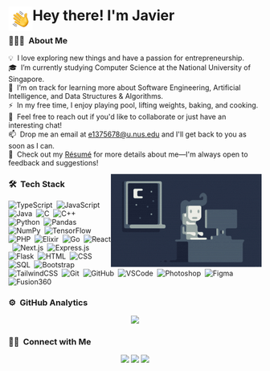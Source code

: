 <!-- ![Javier Enrique Wong Banner](https://raw.githubusercontent.com/Jav65/Jav65/master/assets/banner.jpg) -->

<h1>Hey there! I'm Javier<img alt="Night Coding" src="./assets/Hand%20Wave.gif" width='48' align="left"/></h1>

### 👨🏻‍💻 &nbsp;About Me

💡 &nbsp;I love exploring new things and have a passion for entrepreneurship.\
🎓 &nbsp;I’m currently studying Computer Science at the National University of Singapore.\
🌱 &nbsp;I’m on track for learning more about Software Engineering, Artificial Intelligence, and Data Structures & Algorithms.\
⚡ &nbsp;In my free time, I enjoy playing pool, lifting weights, baking, and cooking.\
💬 &nbsp;Feel free to reach out if you'd like to collaborate or just have an interesting chat!\
📫 &nbsp;Drop me an email at e1375678@u.nus.edu and I'll get back to you as soon as I can.\
📄 &nbsp;Check out my [Résumé](https://drive.google.com/file/d/1USfnvu0RMBaoi_Ro9ZakAYezlG1Xruuc/) for more details about me—I'm always open to feedback and suggestions!

<img alt="Night Coding" src="https://raw.githubusercontent.com/Jav65/Jav65/master/assets/Night-Coding.gif" align="right"/>

### 🛠 &nbsp;Tech Stack

![TypeScript](https://img.shields.io/badge/-TypeScript-05122A?style=flat&logo=typescript)&nbsp;
![JavaScript](https://img.shields.io/badge/-JavaScript-05122A?style=flat&logo=javascript)&nbsp;
![Java](https://img.shields.io/badge/-Java-05122A?style=flat&logo=Java&logoColor=FFA518)&nbsp;
![C](https://img.shields.io/badge/-C-05122A?style=flat&logo=C&logoColor=A8B9CC)&nbsp;
![C++](https://img.shields.io/badge/-C++-05122A?style=flat&logo=C%2B%2B&logoColor=00599C)&nbsp;
![Python](https://img.shields.io/badge/-Python-05122A?style=flat&logo=python)&nbsp;
![Pandas](https://img.shields.io/badge/-Pandas-05122A?style=flat&logo=pandas)&nbsp;
![NumPy](https://img.shields.io/badge/-NumPy-05122A?style=flat&logo=numpy)&nbsp;
![TensorFlow](https://img.shields.io/badge/-TensorFlow-05122A?style=flat&logo=tensorflow)&nbsp;
![PHP](https://img.shields.io/badge/-PHP-05122A?style=flat&logo=php)&nbsp;
![Elixir](https://img.shields.io/badge/-Elixir-05122A?style=flat&logo=elixir)&nbsp;
![Go](https://img.shields.io/badge/-Go-05122A?style=flat&logo=go)&nbsp;
![React](https://img.shields.io/badge/-React-05122A?style=flat&logo=react)&nbsp;
![Next.js](https://img.shields.io/badge/-Next.js-05122A?style=flat&logo=nextdotjs)&nbsp;
![Express.js](https://img.shields.io/badge/-Express-05122A?style=flat&logo=express)&nbsp;
![Flask](https://img.shields.io/badge/-Flask-05122A?style=flat&logo=flask)&nbsp;
![HTML](https://img.shields.io/badge/-HTML-05122A?style=flat&logo=HTML5)&nbsp;
![CSS](https://img.shields.io/badge/-CSS-05122A?style=flat&logo=CSS3&logoColor=1572B6)&nbsp;
![SQL](https://img.shields.io/badge/-SQL-05122A?style=flat&logo=SQL)&nbsp;
![Bootstrap](https://img.shields.io/badge/-Bootstrap-05122A?style=flat&logo=bootstrap&logoColor=563D7C)&nbsp;
![TailwindCSS](https://img.shields.io/badge/-TailwindCSS-05122A?style=flat&logo=tailwindcss)&nbsp;
![Git](https://img.shields.io/badge/-Git-05122A?style=flat&logo=git)&nbsp;
![GitHub](https://img.shields.io/badge/-GitHub-05122A?style=flat&logo=github)&nbsp;
![VSCode](https://img.shields.io/badge/-VSCode-05122A?style=flat&logo=visual-studio-code&logoColor=007ACC)&nbsp;
![Photoshop](https://img.shields.io/badge/-Photoshop-05122A?style=flat&logo=adobe-photoshop)&nbsp;
![Figma](https://img.shields.io/badge/-Figma-05122A?style=flat&logo=figma)&nbsp;
![Fusion360](https://img.shields.io/badge/-Fusion360-05122A?style=flat&logo=fusion360)&nbsp;

### ⚙️ &nbsp;GitHub Analytics

<p align="center">
<a href="https://github.com/AVS1508">
  <img height="180em" src="https://github-readme-stats-eight-theta.vercel.app/api?username=Jav65&show_icons=true&theme=algolia&include_all_commits=true&count_private=true"/>
  <!-- <img height="180em" src="https://github-readme-stats-eight-theta.vercel.app/api/top-langs/?username=Jav65&layout=compact&langs_count=8&theme=algolia"/> -->
</a>
</p>

### 🤝🏻 &nbsp;Connect with Me

<p align="center">
<!-- <a href="https://www.javier.com"><img src="https://img.shields.io/badge/-javier.com-3423A6?style=flat&logo=Google-Chrome&logoColor=white"/></a> -->
<a href="https://linkedin.com/in/javier-enrique-wong"><img src="https://img.shields.io/badge/-Javier%20Enrique%20Wong-0077B5?style=flat&logo=Linkedin&logoColor=white"/></a>
<a href="mailto:e1375678@u.nus.edu"><img src="https://img.shields.io/badge/-e1375678@u.nus.edu-D14836?style=flat&logo=Gmail&logoColor=white"/></a>
<a href="https://instagram.com/javierenrique_06"><img src="https://img.shields.io/badge/-@javierenrique_06-E4405F?style=flat&logo=Instagram&logoColor=white"/></a>
</p>
